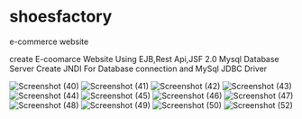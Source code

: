 # shoesfactory
e-commerce website

create E-coomarce Website Using EJB,Rest Api,JSF 2.0 
Mysql Database Server
Create JNDI For Database connection and
MySql JDBC Driver

![Screenshot (40)](https://user-images.githubusercontent.com/104707150/190393709-e8061c8f-f7e7-45f3-83e4-25582f6b0d13.png)
![Screenshot (41)](https://user-images.githubusercontent.com/104707150/190393769-179f8a54-deb9-46b8-a27b-a3b7f76db5de.png)
![Screenshot (42)](https://user-images.githubusercontent.com/104707150/190393776-6fee5fc1-a901-4625-85cb-e4f75e900c4c.png)
![Screenshot (43)](https://user-images.githubusercontent.com/104707150/190393783-a4663242-2ea4-4af6-a38c-15e82f0f4f75.png)
![Screenshot (44)](https://user-images.githubusercontent.com/104707150/190393791-76f7bfef-5367-4d00-b6bd-a4685c6afa24.png)
![Screenshot (45)](https://user-images.githubusercontent.com/104707150/190393800-4f78d57c-8c3c-45e7-aabb-86ec2d8aee9a.png)
![Screenshot (46)](https://user-images.githubusercontent.com/104707150/190393813-0cf62130-9ca2-429d-a1e8-3f56240793e2.png)
![Screenshot (47)](https://user-images.githubusercontent.com/104707150/190393823-5e3e565a-ca4a-424c-89d9-69cddc4f29b2.png)
![Screenshot (48)](https://user-images.githubusercontent.com/104707150/190393832-d41ec71c-343c-49ab-8c73-f509d9c400fc.png)
![Screenshot (49)](https://user-images.githubusercontent.com/104707150/190393850-20a469fb-63db-4eb3-85b2-7aea3bf6e882.png)
![Screenshot (50)](https://user-images.githubusercontent.com/104707150/190393874-9536bf2a-bb42-49e5-9e95-ca206046c828.png)
![Screenshot (52)](https://user-images.githubusercontent.com/104707150/190393890-297ecae1-9aed-4348-816b-7671ea4d0202.png)

